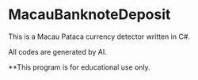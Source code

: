 ﻿# MacauBanknoteDeposit
This is a Macau Pataca currency detector written in C#.

All codes are generated by AI.

**This program is for educational use only.
